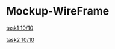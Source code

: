 # Mockup-WireFrame
[task1 10/10](https://miro.com/app/board/uXjVPPXBIpE=/?share_link_id=885442088803)


[task2 10/10](https://miro.com/app/board/uXjVPPd51Y4=/?share_link_id=534015035077)
